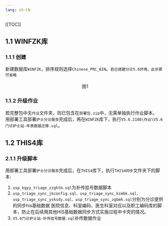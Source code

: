 ```yaml
---
lang: zh-CN
---
```


[[TOC]]

## 1.1 WINFZK库
### 1.1.1 创建

新建数据库`WINFZK`，排序规则选择`Chinese_PRC_BIN`。`若已搭建分诊5.6环境，此步骤可省略`

<div style="display:flex;flex-direction: column;justify-content: center;align-items: center; width: 100%;">
 <img style="border: 2px #f5f5f5 solid" src="/image/5.6img/soft-deploy/install-step/数据库排序规则.png" alt="">
 <span>图1</span>
</div>

### 1.1.2 升级作业

若完整包中无`作业`文件夹，则已包含在`部署包.zip`中，无需单独执行作业脚本。<br>
用部署工具部署`护士分诊服务`完成后，再在`WINFZK`库下，执行`V5.6.2108\作业\V5.6门诊护士站-年表数据迁移.sql`。

## 1.2 THIS4库
### 2.1.1 升级脚本
用部署工具部署`护士分诊服务`完成后，在`THIS4`库下，执行`THIS4同步`文件夹下的脚本:
1. `usp_kqyy_triage_zzghtb.sql`为补传挂号数据脚本
2. `usp_triage_sync_jbconfig.sql、usp_triage_sync_ksmbk.sql、usp_triage_sync_ysksdy.sql、usp_triage_sync_zgbmk.sql`分别为分诊提供的同步his基础数据
医院信息、科室编码、医生科室对应以及职工编码库的脚本，防止在后续用其他HIS基础数据同步方式实施过程中卡壳的情况。
3. `V5.6门诊护士站-补传挂号数据.sql`补传数据作业
